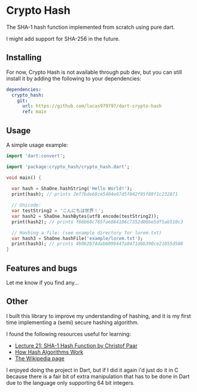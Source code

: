 # Crypto Hash

The SHA-1 hash function implemented from scratch using pure dart.

I might add support for SHA-256 in the future.

## Installing

For now, Crypto Hash is not available through pub dev, but you can still install it by adding the following to your dependencies:

```yaml
dependencies:
  crypto_hash:
    git:
      url: https://github.com/lucas979797/dart-crypto-hash
      ref: main
```

## Usage

A simple usage example:

```dart
import 'dart:convert';

import 'package:crypto_hash/crypto_hash.dart';

void main() {
  
  var hash = ShaOne.hashString('Hello World!');
  print(hash); // prints 2ef7bde68ce5404e97d5f042f95f89f1c232871

  // Unicode:
  var testString2 = 'こんにちは世界！';
  var hash2 = ShaOne.hashBytes(utf8.encode(testString2));
  print(hash2); // prints f66b68c765fae864106c7352d06be5df5ab510c3

  // Hashing a file: (see example directory for lorem.txt)
  var hash3 = ShaOne.hashFile('example/lorem.txt');
  print(hash3); // prints 4b0b2b74dab6099447a0471d6b390ce21055d508
}

```

## Features and bugs

Let me know if you find any...

## Other

I built this library to improve my understanding of hashing, and it is my first time implementing a (semi) secure hashing algorithm.

I found the following resources useful for learning:

- [Lecture 21: SHA-1 Hash Function by Christof Paar](https://www.youtube.com/watch?v=JIhZWgJA-9o)
- [How Hash Algorithms Work](https://www.metamorphosite.com/one-way-hash-encryption-sha1-data-software)
- [The Wikipedia page](https://en.wikipedia.org/wiki/SHA-1)

I enjoyed doing the project in Dart, but if I did it again i'd just do it in C because there is a fair bit of extra manipulation that has to be done in Dart due to the language only supporting 64 bit integers.
